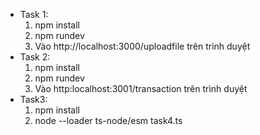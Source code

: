 - Task 1:
  1) npm install
  2) npm rundev
  3) Vào http://localhost:3000/uploadfile trên trình duyệt
- Task 2:
  1) npm install
  2) npm rundev
  3) Vào http:localhost:3001/transaction trên trình duyệt
- Task3:
  1) npm install
  2) node --loader ts-node/esm task4.ts 
